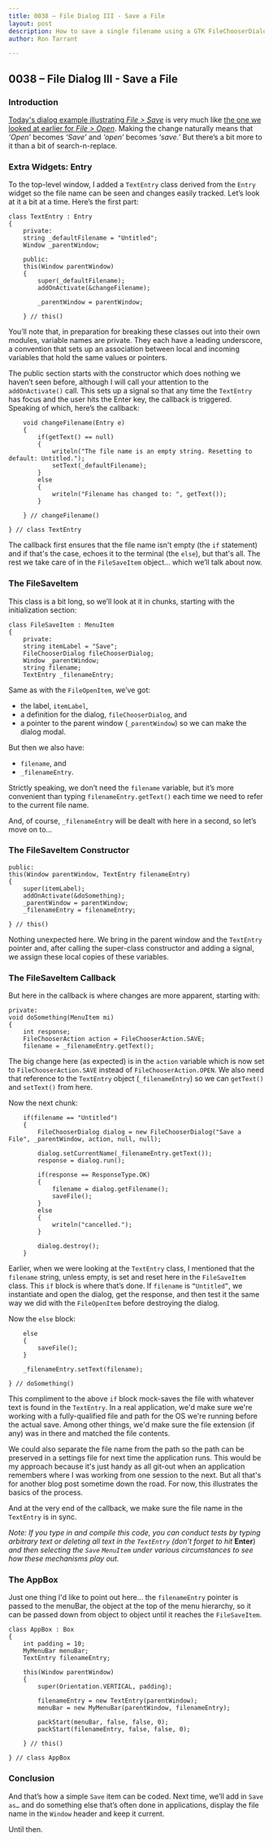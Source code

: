 ```yaml
---
title: 0038 – File Dialog III - Save a File
layout: post
description: How to save a single filename using a GTK FileChooserDialog - a D-language tutorial.
author: Ron Tarrant

---
```


## 0038 – File Dialog III - Save a File

### Introduction

[Today's dialog example illustrating *File > Save*](https://github.com/rontarrant/gtkDcoding/blob/master/013_dialogs/dialog_013_04_file_save.d) is very much like [the one we looked at earlier for *File > Open*](https://github.com/rontarrant/gtkDcoding/blob/master/013_dialogs/dialog_013_02_file_open_single.d). Making the change naturally means that *‘Open’* becomes *‘Save’* and *‘open’* becomes *‘save.’* But there’s a bit more to it than a bit of search-n-replace.

### Extra Widgets: Entry

To the top-level window, I added a `TextEntry` class derived from the `Entry` widget so the file name can be seen and changes easily tracked. Let’s look at it a bit at a time. Here’s the first part:

	class TextEntry : Entry
	{
		private:
		string _defaultFilename = "Untitled";
		Window _parentWindow;
		
		public:
		this(Window parentWindow)
		{
			super(_defaultFilename);
			addOnActivate(&changeFilename);
			
			_parentWindow = parentWindow;
			
		} // this()


You’ll note that, in preparation for breaking these classes out into their own modules, variable names are private. They each have a leading underscore, a convention that sets up an association between local and incoming variables that hold the same values or pointers.

The public section starts with the constructor which does nothing we haven’t seen before, although I will call your attention to the `addOnActivate()` call. This sets up a signal so that any time the `TextEntry` has focus and the user hits the Enter key, the callback is triggered. Speaking of which, here’s the callback:

		void changeFilename(Entry e)
		{
			if(getText() == null)
			{
				writeln("The file name is an empty string. Resetting to default: Untitled.");
				setText(_defaultFilename);
			}
			else
			{
				writeln("Filename has changed to: ", getText());
			}
			
		} // changeFilename()
	
	} // class TextEntry

The callback first ensures that the file name isn't empty (the `if` statement) and if that's the case, echoes it to the terminal (the `else`), but that's all. The rest we take care of in the `FileSaveItem` object… which we’ll talk about now.

### The FileSaveItem

This class is a bit long, so we’ll look at it in chunks, starting with the initialization section:

	class FileSaveItem : MenuItem
	{
		private:
		string itemLabel = "Save";
		FileChooserDialog fileChooserDialog;
		Window _parentWindow;
		string filename;
		TextEntry _filenameEntry;

Same as with the `FileOpenItem`, we’ve got:

- the label, `itemLabel`,
- a definition for the dialog, `fileChooserDialog`, and
- a pointer to the parent window (`_parentWindow`) so we can make the dialog modal.

But then we also have:

- `filename`, and
- `_filenameEntry`.

Strictly speaking, we don’t need the `filename` variable, but it’s more convenient than typing `filenameEntry.getText()` each time we need to refer to the current file name.

And, of course, `_filenameEntry` will be dealt with here in a second, so let’s move on to…

### The FileSaveItem Constructor

	public:
	this(Window parentWindow, TextEntry filenameEntry)
	{
		super(itemLabel);
		addOnActivate(&doSomething);
		_parentWindow = parentWindow;
		_filenameEntry = filenameEntry;
		
	} // this()

Nothing unexpected here. We bring in the parent window and the `TextEntry` pointer and, after calling the super-class constructor and adding a signal, we assign these local copies of these variables.

### The FileSaveItem Callback

But here in the callback is where changes are more apparent, starting with:

	private:
	void doSomething(MenuItem mi)
	{
		int response;
		FileChooserAction action = FileChooserAction.SAVE;
		filename = _filenameEntry.getText();

The big change here (as expected) is in the `action` variable which is now set to `FileChooserAction.SAVE` instead of `FileChooserAction.OPEN`. We also need that reference to the `TextEntry` object (`_filenameEntry`) so we can `getText()` and `setText()` from here.

Now the next chunk:

		if(filename == "Untitled")
		{
			FileChooserDialog dialog = new FileChooserDialog("Save a File", _parentWindow, action, null, null);

			dialog.setCurrentName(_filenameEntry.getText());
			response = dialog.run();
			
			if(response == ResponseType.OK)
			{
				filename = dialog.getFilename();
				saveFile();
			}
			else
			{
				writeln("cancelled.");
			}
	
			dialog.destroy();		
		}

Earlier, when we were looking at the `TextEntry` class, I mentioned that the `filename` string, unless empty, is set and reset here in the `FileSaveItem` class. This `if` block is where that’s done. If `filename` is `“Untitled”`, we instantiate and open the dialog, get the response, and then test it the same way we did with the `FileOpenItem` before destroying the dialog.

Now the `else` block:

		else
		{
			saveFile();
		}

		_filenameEntry.setText(filename);
				
	} // doSomething()

This compliment to the above `if` block mock-saves the file with whatever text is found in the `TextEntry`. In a real application, we'd make sure we're working with a fully-qualified file and path for the OS we're running before the actual save. Among other things, we'd make sure the file extension (if any) was in there and matched the file contents.

We could also separate the file name from the path so the path can be preserved in a settings file for next time the application runs. This would be my approach because it's just handy as all git-out when an application remembers where I was working from one session to the next. But all that's for another blog post sometime down the road. For now, this illustrates the basics of the process.

And at the very end of the callback, we make sure the file name in the `TextEntry` is in sync. 

*Note: If you type in and compile this code, you can conduct tests by typing arbitrary text or deleting all text in the `TextEntry` (don’t forget to hit* **Enter**) *and then selecting the `Save` `MenuItem` under various circumstances to see how these mechanisms play out.*

### The AppBox

Just one thing I'd like to point out here... the `filenameEntry` pointer is passed to the menuBar, the object at the top of the menu hierarchy, so it can be passed down from object to object until it reaches the `FileSaveItem`.

	class AppBox : Box
	{
		int padding = 10;
		MyMenuBar menuBar;
		TextEntry filenameEntry;
		
		this(Window parentWindow)
		{
			super(Orientation.VERTICAL, padding);
	
			filenameEntry = new TextEntry(parentWindow);
			menuBar = new MyMenuBar(parentWindow, filenameEntry);
	
			packStart(menuBar, false, false, 0);
			packStart(filenameEntry, false, false, 0);		
			
		} // this()
		
	} // class AppBox


### Conclusion

And that’s how a simple `Save` item can be coded. Next time, we’ll add in `Save as…` and do something else that’s often done in applications, display the file name in the `Window` header and keep it current.

Until then.
